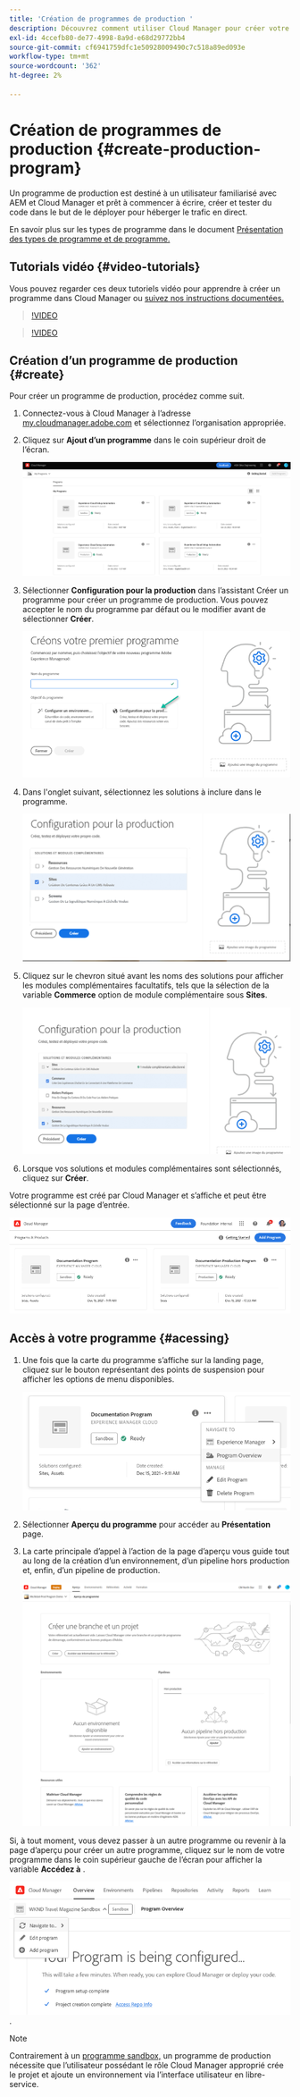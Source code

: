 ```yaml
---
title: 'Création de programmes de production '
description: Découvrez comment utiliser Cloud Manager pour créer votre propre programme de production afin d’héberger le trafic en direct.
exl-id: 4ccefb80-de77-4998-8a9d-e68d29772bb4
source-git-commit: cf6941759dfc1e50928009490c7c518a89ed093e
workflow-type: tm+mt
source-wordcount: '362'
ht-degree: 2%

---
```



# Création de programmes de production {#create-production-program}

Un programme de production est destiné à un utilisateur familiarisé avec AEM et Cloud Manager et prêt à commencer à écrire, créer et tester du code dans le but de le déployer pour héberger le trafic en direct.

En savoir plus sur les types de programme dans le document [Présentation des types de programme et de programme.](program-types.md)

## Tutorials vidéo {#video-tutorials}

Vous pouvez regarder ces deux tutoriels vidéo pour apprendre à créer un programme dans Cloud Manager ou [suivez nos instructions documentées.](#create)

>[!VIDEO](https://video.tv.adobe.com/v/334953)

>[!VIDEO](https://video.tv.adobe.com/v/334954)

## Création d’un programme de production {#create}

Pour créer un programme de production, procédez comme suit.

1. Connectez-vous à Cloud Manager à l’adresse [my.cloudmanager.adobe.com](https://my.cloudmanager.adobe.com/) et sélectionnez l’organisation appropriée.

1. Cliquez sur **Ajout d’un programme** dans le coin supérieur droit de l’écran.

   ![Page d’entrée de Cloud Manager](assets/first_timelogin1.png)

1. Sélectionner **Configuration pour la production** dans l’assistant Créer un programme pour créer un programme de production. Vous pouvez accepter le nom du programme par défaut ou le modifier avant de sélectionner **Créer**.

   ![Créer l&#39;assistant de programme](assets/create-prod1.png)

1. Dans l&#39;onglet suivant, sélectionnez les solutions à inclure dans le programme.

   ![Solutions sélectionnées](assets/setup-prod-select.png)

1. Cliquez sur le chevron situé avant les noms des solutions pour afficher les modules complémentaires facultatifs, tels que la sélection de la variable **Commerce** option de module complémentaire sous **Sites**.

   ![Sélectionner les modules complémentaires](assets/setup-prod-commerce.png)

1. Lorsque vos solutions et modules complémentaires sont sélectionnés, cliquez sur **Créer**.

Votre programme est créé par Cloud Manager et s’affiche et peut être sélectionné sur la page d’entrée.

![Présentation de Cloud Manager](assets/navigate-cm.png)

## Accès à votre programme {#acessing}

1. Une fois que la carte du programme s’affiche sur la landing page, cliquez sur le bouton représentant des points de suspension pour afficher les options de menu disponibles.

   ![Présentation du programme](assets/program-overview.png)

1. Sélectionner **Aperçu du programme** pour accéder au **Présentation** page.

1. La carte principale d’appel à l’action de la page d’aperçu vous guide tout au long de la création d’un environnement, d’un pipeline hors production et, enfin, d’un pipeline de production.

   ![Présentation du programme](assets/set-up-prod5.png)

Si, à tout moment, vous devez passer à un autre programme ou revenir à la page d’aperçu pour créer un autre programme, cliquez sur le nom de votre programme dans le coin supérieur gauche de l’écran pour afficher la variable **Accédez à** .

![Accédez à ](assets/create-program-a1.png).

>[!NOTE]
>
>Contrairement à un [programme sandbox,](introduction-sandbox-programs.md#auto-creation) un programme de production nécessite que l’utilisateur possédant le rôle Cloud Manager approprié crée le projet et ajoute un environnement via l’interface utilisateur en libre-service.
